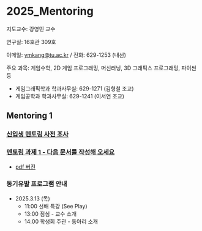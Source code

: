# 2025_Mentoring

지도교수: 강영민 교수

연구실: 16호관 309호

이메일: ymkang@tu.ac.kr / 전화: 629-1253 (내선)

주요 과목: 게임수학, 2D 게임 프로그래밍, 머신러닝, 3D 그래픽스 프로그래밍, 파이썬 등

* 게임그래픽학과 학과사무실: 629-1271 (김형철 조교)
* 게임공학과 학과사무실: 629-1241 (이서연 조교)

  
## Mentoring 1

### [신입생 멘토링 사전 조사](https://forms.office.com/r/ZQeA7eqxg6)

### [멘토링 과제 1 - 다음 문서를 작성해 오세요](https://github.com/dknife/2025_Mentoring/raw/main/Resource/2025_1_1_%EB%A9%98%ED%86%A0%EB%A7%81%20%EA%B3%BC%EC%A0%9C.hwpx)
* [pdf 버전](https://github.com/dknife/2025_Mentoring/raw/main/Resource/2025_1_1_%EB%A9%98%ED%86%A0%EB%A7%81%20%EA%B3%BC%EC%A0%9C.pdf)

### 동기유발 프로그램 안내
* 2025.3.13 (목)
  - 11:00 선배 특강 (See Play)
  - 13:00 점심 - 교수 소개
  - 14:00 학생회 주관 - 동아리 소개
